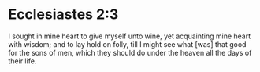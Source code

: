 # Ecclesiastes 2:3

I sought in mine heart to give myself unto wine, yet acquainting mine heart with wisdom; and to lay hold on folly, till I might see what [was] that good for the sons of men, which they should do under the heaven all the days of their life.